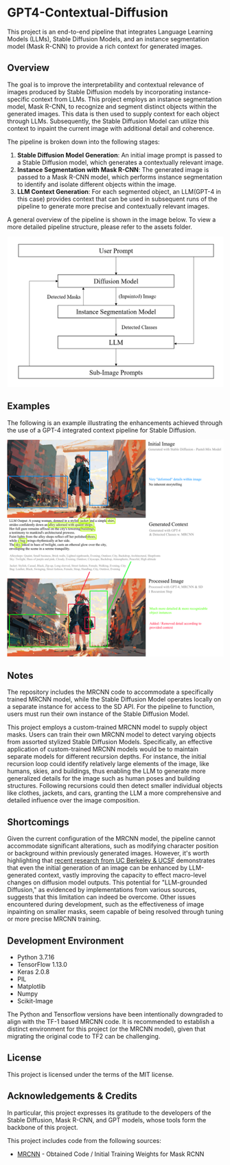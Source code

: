# GPT4-Contextual-Diffusion

This project is an end-to-end pipeline that integrates Language Learning Models (LLMs), Stable Diffusion Models, and an instance segmentation model (Mask R-CNN) to provide a rich context for generated images.

## Overview

The goal is to improve the interpretability and contextual relevance of images produced by Stable Diffusion models by incorporating instance-specific context from LLMs. This project employs an instance segmentation model, Mask R-CNN, to recognize and segment distinct objects within the generated images. This data is then used to supply context for each object through LLMs. Subsequently, the Stable Diffusion Model can utilize this context to inpaint the current image with additional detail and coherence.

The pipeline is broken down into the following stages:

1. **Stable Diffusion Model Generation**: An initial image prompt is passed to a Stable Diffusion model, which generates a contextually relevant image.
2. **Instance Segmentation with Mask R-CNN**: The generated image is passed to a Mask R-CNN model, which performs instance segmentation to identify and isolate different objects within the image.
3. **LLM Context Generation**: For each segmented object, an LLM(GPT-4 in this case) provides context that can be used in subsequent runs of the pipeline to generate more precise and contextually relevant images.

A general overview of the pipeline is shown in the image below. To view a more detailed pipeline structure, please refer to the assets folder.

![Pipeline Overview](https://github.com/AWC2124R/GPT4-Contextual-Diffusion/blob/master/Assets/pipeline_overview.png)

## Examples
The following is an example illustrating the enhancements achieved through the use of a GPT-4 integrated context pipeline for Stable Diffusion.

![Example](https://github.com/AWC2124R/GPT4-Contextual-Diffusion/blob/master/Assets/result1.png)

## Notes
The repository includes the MRCNN code to accommodate a specifically trained MRCNN model, while the Stable Diffusion Model operates locally on a separate instance for access to the SD API. For the pipeline to function, users must run their own instance of the Stable Diffusion Model.

This project employs a custom-trained MRCNN model to supply object masks. Users can train their own MRCNN model to detect varying objects from assorted stylized Stable Diffusion Models. Specifically, an effective application of custom-trained MRCNN models would be to maintain separate models for different recursion depths. For instance, the initial recursion loop could identify relatively large elements of the image, like humans, skies, and buildings, thus enabling the LLM to generate more generalized details for the image such as human poses and building structures. Following recursions could then detect smaller individual objects like clothes, jackets, and cars, granting the LLM a more comprehensive and detailed influence over the image composition.

## Shortcomings
Given the current configuration of the MRCNN model, the pipeline cannot accommodate significant alterations, such as modifying character position or background within previously generated images. However, it's worth highlighting that [recent research from UC Berkeley & UCSF](https://arxiv.org/pdf/2305.13655.pdf) demonstrates that even the initial generation of an image can be enhanced by LLM-generated context, vastly improving the capacity to effect macro-level changes on diffusion model outputs. This potential for "LLM-grounded Diffusion," as evidenced by implementations from various sources, suggests that this limitation can indeed be overcome. Other issues encountered during development, such as the effectiveness of image inpainting on smaller masks, seem capable of being resolved through tuning or more precise MRCNN training.

## Development Environment
- Python 3.7.16
- TensorFlow 1.13.0
- Keras 2.0.8
- PIL
- Matplotlib
- Numpy
- Scikit-Image

The Python and Tensorflow versions have been intentionally downgraded to align with the TF-1 based MRCNN code. It is recommended to establish a distinct environment for this project (or the MRCNN model), given that migrating the original code to TF2 can be challenging.

## License
This project is licensed under the terms of the MIT license.

## Acknowledgements & Credits

In particular, this project expresses its gratitude to the developers of the Stable Diffusion, Mask R-CNN, and GPT models, whose tools form the backbone of this project.

This project includes code from the following sources:
- [MRCNN](https://github.com/matterport/Mask_RCNN) - Obtained Code / Initial Training Weights for Mask RCNN